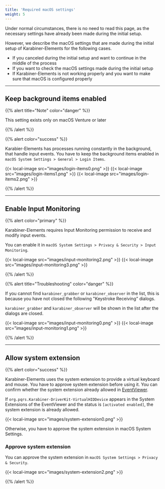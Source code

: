 ```yaml
---
title: 'Required macOS settings'
weight: 5
---
```


Under normal circumstances, there is no need to read this page, as the necessary settings have already been made during the initial setup.

However, we describe the macOS settings that are made during the initial setup of Karabiner-Elements for the following cases.

-   If you canceled during the initial setup and want to continue in the middle of the process
-   If you want to check the macOS settings made during the initial setup
-   If Karabiner-Elements is not working properly and you want to make sure that macOS is configured properly

---

## Keep background items enabled

{{% alert title="Note" color="danger" %}}

This setting exists only on macOS Venture or later

{{% /alert %}}

{{% alert color="success" %}}

Karabier-Elements has processes running constantly in the background, that handle input events.
You have to keep the background items enabled in `macOS System Settings > General > Login Items`.

{{< local-image src="images/login-items0.png" >}}
{{< local-image src="images/login-items1.png" >}}
{{< local-image src="images/login-items2.png" >}}

{{% /alert %}}

---

## Enable Input Monitoring

{{% alert color="primary" %}}

Karabiner-Elements requires Input Monitoring permission to receive and modify input events.

You can enable it in `macOS System Settings > Privacy & Security > Input Monitoring`.

{{< local-image src="images/input-monitoring2.png" >}}
{{< local-image src="images/input-monitoring3.png" >}}

{{% /alert %}}

{{% alert title="Troubleshooting" color="danger" %}}

If you cannot find `karabiner_grabber` or `karabiner_observer` in the list, this is because you have not closed the following "Keystroke Receiving" dialogs.

`karabiner_grabber` and `karabiner_observer` will be shown in the list after the dialogs are closed.

{{< local-image src="images/input-monitoring0.png" >}}
{{< local-image src="images/input-monitoring1.png" >}}

{{% /alert %}}

---

## Allow system extension

{{% alert color="success" %}}

Karabiner-Elements uses the system extension to provide a virtual keyboard and mouse.
You have to approve system extension before using it.
You can confirm whether the system extension already allowed in [EventViewer](/docs/manual/operation/eventviewer/).

If `org.pqrs.Karabiner-DriverKit-VirtualHIDDevice` appears in the System Extensions of the EventViewer and the status is `[activated enabled]`, the system extension is already allowed.

{{< local-image src="images/system-extension0.png" >}}

Otherwise, you have to approve the system extension in macOS System Settings.

### Approve system extension

You can approve the system extension in `macOS System Settings > Privacy & Security`.

{{< local-image src="images/system-extension2.png" >}}

{{% /alert %}}
